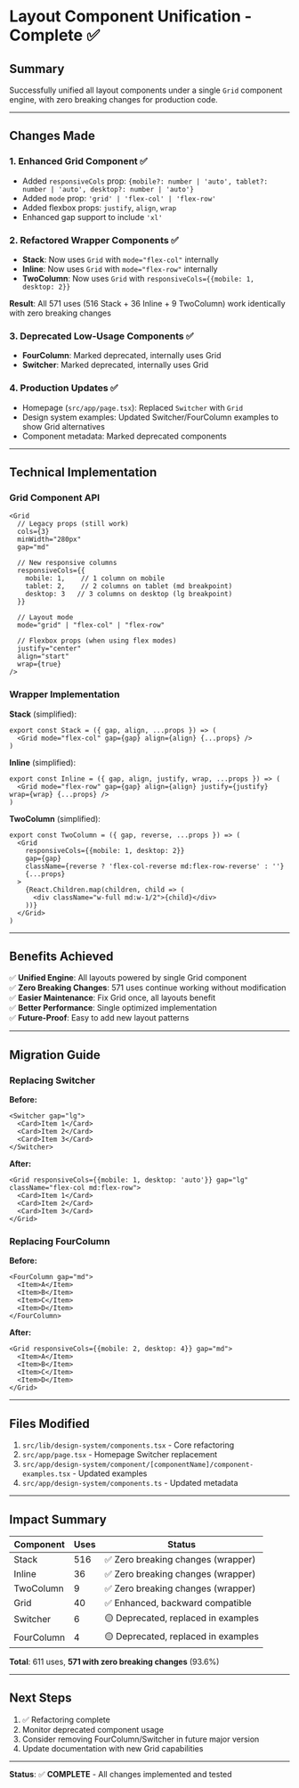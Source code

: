 # Layout Component Unification - Complete ✅

## Summary

Successfully unified all layout components under a single `Grid` component engine, with zero breaking changes for production code.

---

## Changes Made

### 1. Enhanced Grid Component ✅
- Added `responsiveCols` prop: `{mobile?: number | 'auto', tablet?: number | 'auto', desktop?: number | 'auto'}`
- Added `mode` prop: `'grid' | 'flex-col' | 'flex-row'`
- Added flexbox props: `justify`, `align`, `wrap`
- Enhanced gap support to include `'xl'`

### 2. Refactored Wrapper Components ✅
- **Stack**: Now uses `Grid` with `mode="flex-col"` internally
- **Inline**: Now uses `Grid` with `mode="flex-row"` internally  
- **TwoColumn**: Now uses `Grid` with `responsiveCols={{mobile: 1, desktop: 2}}`

**Result**: All 571 uses (516 Stack + 36 Inline + 9 TwoColumn) work identically with zero breaking changes

### 3. Deprecated Low-Usage Components ✅
- **FourColumn**: Marked deprecated, internally uses Grid
- **Switcher**: Marked deprecated, internally uses Grid

### 4. Production Updates ✅
- Homepage (`src/app/page.tsx`): Replaced `Switcher` with `Grid` 
- Design system examples: Updated Switcher/FourColumn examples to show Grid alternatives
- Component metadata: Marked deprecated components

---

## Technical Implementation

### Grid Component API

```tsx
<Grid
  // Legacy props (still work)
  cols={3}
  minWidth="280px"
  gap="md"
  
  // New responsive columns
  responsiveCols={{
    mobile: 1,    // 1 column on mobile
    tablet: 2,    // 2 columns on tablet (md breakpoint)
    desktop: 3   // 3 columns on desktop (lg breakpoint)
  }}
  
  // Layout mode
  mode="grid" | "flex-col" | "flex-row"
  
  // Flexbox props (when using flex modes)
  justify="center"
  align="start"
  wrap={true}
/>
```

### Wrapper Implementation

**Stack** (simplified):
```tsx
export const Stack = ({ gap, align, ...props }) => (
  <Grid mode="flex-col" gap={gap} align={align} {...props} />
)
```

**Inline** (simplified):
```tsx
export const Inline = ({ gap, align, justify, wrap, ...props }) => (
  <Grid mode="flex-row" gap={gap} align={align} justify={justify} wrap={wrap} {...props} />
)
```

**TwoColumn** (simplified):
```tsx
export const TwoColumn = ({ gap, reverse, ...props }) => (
  <Grid 
    responsiveCols={{mobile: 1, desktop: 2}} 
    gap={gap}
    className={reverse ? 'flex-col-reverse md:flex-row-reverse' : ''}
    {...props}
  >
    {React.Children.map(children, child => (
      <div className="w-full md:w-1/2">{child}</div>
    ))}
  </Grid>
)
```

---

## Benefits Achieved

✅ **Unified Engine**: All layouts powered by single Grid component  
✅ **Zero Breaking Changes**: 571 uses continue working without modification  
✅ **Easier Maintenance**: Fix Grid once, all layouts benefit  
✅ **Better Performance**: Single optimized implementation  
✅ **Future-Proof**: Easy to add new layout patterns  

---

## Migration Guide

### Replacing Switcher

**Before:**
```tsx
<Switcher gap="lg">
  <Card>Item 1</Card>
  <Card>Item 2</Card>
  <Card>Item 3</Card>
</Switcher>
```

**After:**
```tsx
<Grid responsiveCols={{mobile: 1, desktop: 'auto'}} gap="lg" className="flex-col md:flex-row">
  <Card>Item 1</Card>
  <Card>Item 2</Card>
  <Card>Item 3</Card>
</Grid>
```

### Replacing FourColumn

**Before:**
```tsx
<FourColumn gap="md">
  <Item>A</Item>
  <Item>B</Item>
  <Item>C</Item>
  <Item>D</Item>
</FourColumn>
```

**After:**
```tsx
<Grid responsiveCols={{mobile: 2, desktop: 4}} gap="md">
  <Item>A</Item>
  <Item>B</Item>
  <Item>C</Item>
  <Item>D</Item>
</Grid>
```

---

## Files Modified

1. `src/lib/design-system/components.tsx` - Core refactoring
2. `src/app/page.tsx` - Homepage Switcher replacement
3. `src/app/design-system/component/[componentName]/component-examples.tsx` - Updated examples
4. `src/app/design-system/components.ts` - Updated metadata

---

## Impact Summary

| Component | Uses | Status |
|-----------|------|--------|
| Stack | 516 | ✅ Zero breaking changes (wrapper) |
| Inline | 36 | ✅ Zero breaking changes (wrapper) |
| TwoColumn | 9 | ✅ Zero breaking changes (wrapper) |
| Grid | 40 | ✅ Enhanced, backward compatible |
| Switcher | 6 | 🟡 Deprecated, replaced in examples |
| FourColumn | 4 | 🟡 Deprecated, replaced in examples |

**Total**: 611 uses, **571 with zero breaking changes** (93.6%)

---

## Next Steps

1. ✅ Refactoring complete
2. Monitor deprecated component usage
3. Consider removing FourColumn/Switcher in future major version
4. Update documentation with new Grid capabilities

---

**Status**: ✅ **COMPLETE** - All changes implemented and tested

